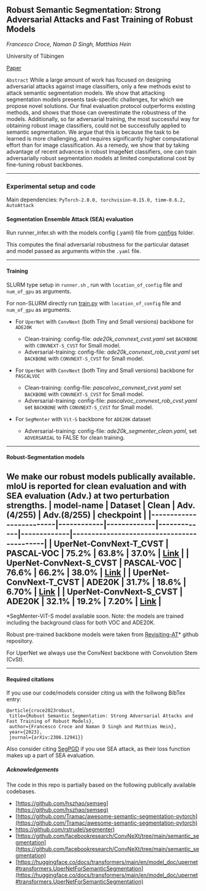 <h2>Robust Semantic Segmentation: Strong Adversarial Attacks and Fast Training of Robust Models </h2>

*Francesco Croce, Naman D Singh, Matthias Hein*

University of Tübingen


[Paper](https://arxiv.org/abs/2306.12941)	

`Abstract`	While a large amount of work has focused on designing adversarial attacks against image classifiers, only a few methods exist to attack semantic segmentation models. We show that attacking segmentation models presents task-specific challenges, for which we propose novel solutions. Our final evaluation protocol outperforms existing methods, and shows that those can overestimate the robustness of the models. Additionally, so far adversarial training, the most successful way for obtaining robust image classifiers, could not be successfully applied to semantic segmentation. We argue that this is because the task to be learned is more challenging, and requires significantly higher computational effort than for image classification. As a remedy, we show that by taking advantage of recent advances in robust ImageNet classifiers, one can train adversarially robust segmentation models at limited computational cost by fine-tuning robust backbones.

---------------------------------
<h3>Experimental setup and code</h3>

Main dependencies: `PyTorch-2.0.0, torchvision-0.15.0, timm-0.6.2, AutoAttack` 


<h4>Segmentation Ensemble Attack (SEA) evaluation</h4>

Run runner_infer.sh with the models config (.yaml) file from [configs](/configs) folder.

This computes the final adversarial robustness for the particular dataset and model passed as arguments within the `.yaml` file.
_________________________________
<h4>Training</h4>

SLURM type setup in `runner.sh` , run with `location_of_config` file and `num_of_gpu` as arguments.

For non-SLURM directly run [train.py](/tools/train.py) with `location_of_config` file and `num_of_gpu` as arguments.


- For `UperNet` with `ConvNext` (both Tiny and Small versions) backbone  for `ADE20K`

 	-  Clean-training: config-file: *ade20k_convnext_cvst.yaml* set `BACKBONE` with `CONVNEXT-S_CVST` for Small model. 
	-  Adversarial-training: config-file: *ade20k_convnext_rob_cvst.yaml* set `BACKBONE` with `CONVNEXT-S_CVST` for Small model.
 
- For `UperNet` with `ConvNext` (both Tiny and Small versions) backbone  for `PASCALVOC`
  
	-  Clean-training: config-file: *pascalvoc_convnext_cvst.yaml* set `BACKBONE` with `CONVNEXT-S_CVST` for Small model. 
	-  Adversarial-training: config-file: *pascalvoc_convnext_rob_cvst.yaml* set `BACKBONE` with `CONVNEXT-S_CVST` for Small model.
   
- For `SegMenter` with `Vit-S` backbone for `ADE20K` dataset
  
	-  Adversarial-training: config-file: *ade20k_segmenter_clean.yaml*, set `ADVERSARIAL` to FALSE for clean training.

_________________________________

<h4> Robust-Segmentation models</h4>

We make our robust models publically available. mIoU is reported for clean evaluation and with SEA evaluation (Adv.) at two perturbation strengths.
| model-name              | Dataset    | Clean | Adv.(4/255) | Adv.(8/255) |    checkpoint                             |
|-------------------------|------------|-------------|-------------|-------------|-------------------------------------------|
| UperNet-ConvNext-T_CVST | PASCAL-VOC |     75.2%    |     63.8%    |     37.0%    | [Link](https://nc.mlcloud.uni-tuebingen.de/index.php/s/zSFgoAngcm47FZm)     |
| UperNet-ConvNext-S_CVST | PASCAL-VOC |     76.6%    |     66.2%    |     38.0%    | [Link](https://nc.mlcloud.uni-tuebingen.de/index.php/s/MBXnMd5QKztmZaa)     |
| UperNet-ConvNext-T_CVST | ADE20K     |     31.7%    |     18.6%    |     6.70%    | [Link](https://nc.mlcloud.uni-tuebingen.de/index.php/s/ACMQRiyfyXboXwT)     |
| UperNet-ConvNext-S_CVST | ADE20K     |     32.1%    |     19.2%    |     7.20%    | [Link](https://nc.mlcloud.uni-tuebingen.de/index.php/s/Smogk2BWbfMxkyo)     |
-------------------------------------------------------------------------------------------------
*SegMenter-ViT-S model available soon.
Note: the models are trained including the background class for both VOC and ADE20K.

Robust pre-trained backbone models were taken from [Revisiting-AT](https://github.com/nmndeep/revisiting-at)* github repository.

For UperNet we always use the ConvNext backbone with Convolution Stem (CvSt).
_________________________________

<h4>Required citations</h4>

If you use our code/models consider citing us with the follwong BibTex entry:
```
@article{croce2023robust,
 title={Robust Semantic Segmentation: Strong Adversarial Attacks and Fast Training of Robust Models}, 
 author={Francesco Croce and Naman D Singh and Matthias Hein},
 year={2023},
 journal={arXiv:2306.12941}}
```

Also consider citing [SegPGD](https://arxiv.org/abs/2207.12391) if you use SEA attack, as their loss function makes up a part of SEA evaluation.

<h5>Acknowledgements</h5>

The code in this repo is partially based on the following publically available codebases.

-  [https://github.com/hszhao/semseg](https://github.com/hszhao/semseg)
-  [https://github.com/Tramac/awesome-semantic-segmentation-pytorch](https://github.com/Tramac/awesome-semantic-segmentation-pytorch)
-  [https://github.com/rstrudel/segmenter)](https://github.com/rstrudel/segmenter)
-  [https://github.com/facebookresearch/ConvNeXt/tree/main/semantic_segmentation](https://github.com/facebookresearch/ConvNeXt/tree/main/semantic_segmentation)
-  [https://huggingface.co/docs/transformers/main/en/model_doc/upernet#transformers.UperNetForSemanticSegmentation](https://huggingface.co/docs/transformers/main/en/model_doc/upernet#transformers.UperNetForSemanticSegmentation)
